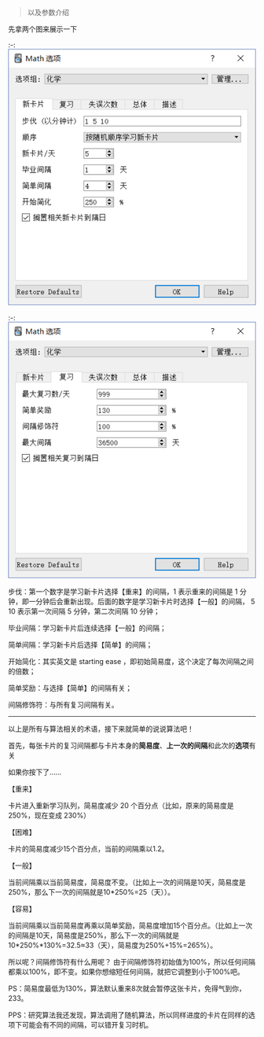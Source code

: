 
> 以及参数介绍

先拿两个图来展示一下

:-: ![](../.gitbook/assets/TIM截图20180826002605.png)

:-: ![](../.gitbook/assets/TIM截图20180826002611.png)

步伐：第一个数字是学习新卡片选择【重来】的间隔，1 表示重来的间隔是 1 分钟，即一分钟后会重新出现。后面的数字是学习新卡片时选择【一般】的间隔， 5 10 表示第一次间隔 5 分钟，第二次间隔 10 分钟；

毕业间隔：学习新卡片后连续选择【一般】的间隔；

简单间隔：学习新卡片后选择【简单】的间隔；

开始简化：其实英文是 starting ease ，即初始简易度，这个决定了每次间隔之间的倍数；

简单奖励：与选择【简单】的间隔有关；

间隔修饰符：与所有复习间隔有关。
*****
以上是所有与算法相关的术语，接下来就简单的说说算法吧！

首先，每张卡片的复习间隔都与卡片本身的**简易度**、**上一次的间隔**和此次的**选项**有关

如果你按下了……

【重来】

卡片进入重新学习队列，简易度减少 20 个百分点（比如，原来的简易度是 250%，现在变成 230%）

【困难】

卡片的简易度减少15个百分点，当前的间隔乘以1.2。

【一般】

当前间隔乘以当前简易度，简易度不变。（比如上一次的间隔是10天，简易度是250%，那么下一次的间隔就是10\*250%=25（天））。

【容易】

当前间隔乘以当前简易度再乘以简单奖励，简易度增加15个百分点。（比如上一次的间隔是10天，简易度是250%，那么下一次的间隔就是10\*250%\*130%=32.5≈33（天），简易度为250%+15%=265%）。

所以呢？间隔修饰符有什么用呢？
由于间隔修饰符初始值为100%，所以任何间隔都乘以100%，即不变。如果你想缩短任何间隔，就把它调整到小于100%吧。

PS：简易度最低为130%，算法默认重来8次就会暂停这张卡片，免得气到你，233。

PPS：研究算法我还发现，算法调用了随机算法，所以同样进度的卡片在同样的选项下可能会有不同的间隔，可以错开复习时机。

